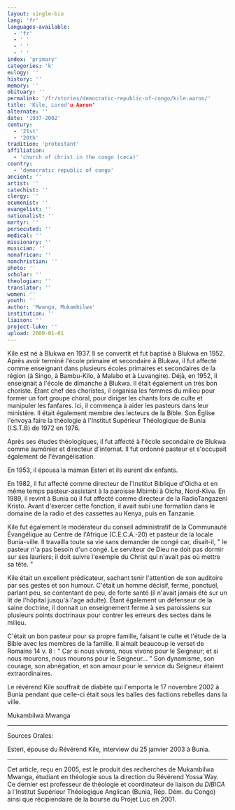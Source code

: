 ```yaml
---
layout: single-bio
lang: 'fr'
languages-available:
  - 'fr'
  - ' '
  - ' '
  - ' '
index: 'primary'
categories: 'k'
eulogy: ''
history: ''
memory: ''
obituary: ''
permalink: '/fr/stories/democratic-republic-of-congo/kile-aaron/'
title: 'Kile, Lorod'u Aaron'
alternate: ''
date: '1937-2002'
century:
  - '21st'
  - '20th'
tradition: 'protestant'
affiliation:
  - 'church of christ in the congo (ceca)'
country:
  - 'democratic republic of congo'
ancient: ''
artist: ''
catechist: ''
clergy: ''
ecumenist: ''
evangelist: ''
nationalist: ''
martyr: ''
persecuted: ''
medical: ''
missionary: ''
musician: ''
nonafrican: ''
nonchristian: ''
photo: ''
scholar: ''
theologian: ''
translator: ''
women: ''
youth: ''
author: 'Mwanga, Mukambilwa'
institution: ''
liaison: ''
project-luke: ''
upload: 2000-01-01
---
```



Kile est né à Blukwa en 1937. Il se convertit et fut baptisé à Blukwa en 1952. Après avoir terminé l'école primaire et secondaire à Blukwa, il fut affecté comme enseignant dans plusieurs écoles primaires et secondaires de la région (à Singo, à Bambu-Kilo, à Malabo et à Luvangire).  Déjà, en 1952, il enseignait à l'école de dimanche à Blukwa. Il était également un très bon choriste. Étant chef des choristes, il organisa les femmes du milieu pour former un fort groupe choral, pour diriger les chants lors de culte et manipuler les fanfares. Ici, il commença à aider les pasteurs dans leur ministère. Il était également membre des lecteurs de la Bible. Son Église l'envoya faire la théologie à l'Institut Supérieur Théologique de Bunia (I.S.T.B) de 1972 en 1976.

Après ses études théologiques, il fut affecté à l'école secondaire de Blukwa comme aumônier et directeur d'internat. Il fut ordonné pasteur et s'occupait également de l'évangélisation.

En 1953, il épousa la maman Esteri et ils eurent dix enfants.

En 1982, il fut affecté comme directeur de l'Institut Biblique d'Oicha et en même temps pasteur-assistant à la paroisse Mbimbi à Oicha, Nord-Kivu. En 1989, il revint à Bunia où il fut affecté comme directeur de la RadioTangazeni Kristo.  Avant d'exercer cette fonction, il avait subi une formation dans le domaine de la radio et des cassettes au Kenya, puis en Tanzanie.

Kile fut également le modérateur du conseil administratif de la Communauté Évangélique au Centre de l'Afrique (C.E.C.A.-20) et  pasteur de la locale Bunia-ville. Il travailla toute sa vie sans demander de congé car, disait-il, " le pasteur n'a pas besoin d'un congé. Le serviteur de Dieu ne doit pas dormir sur ses lauriers; il doit suivre l'exemple du Christ qui n'avait pas où mettre sa tête. "

Kile était un excellent prédicateur, sachant tenir l'attention de son auditoire par ses gestes et son humour. C'était un homme décisif, ferme, ponctuel, parlant peu, se contentant de peu, de forte santé (il n'avait jamais été sur un lit de l'hôpital jusqu'à l'age adulte). Étant également un défenseur de la saine doctrine, il donnait un enseignement ferme à ses paroissiens sur plusieurs points doctrinaux pour contrer les erreurs des sectes dans le milieu.

C'était un bon pasteur pour sa propre famille, faisant le culte et l'étude de la Bible avec les membres de la famille. Il aimait beaucoup le verset de Romains 14 v. 8 : " Car si nous vivons, nous vivons pour le Seigneur; et si nous mourons, nous mourons pour le Seigneur… " Son dynamisme, son courage, son abnégation, et son amour pour le service du Seigneur étaient extraordinaires.

Le révérend Kile souffrait de diabète qui l'emporta le 17 novembre 2002 à Bunia pendant que celle-ci était sous les balles des factions rebelles dans la ville.

Mukambilwa Mwanga

---

Sources Orales:

Esteri, épouse du Révérend Kile, interview du 25 janvier 2003 à Bunia.

---

Cet article, re&ccedil;u en 2005, est le produit des recherches de Mukambilwa Mwanga, &eacute;tudiant en th&eacute;ologie sous la direction du R&eacute;v&eacute;rend Yossa Way.  Ce dernier est professeur de th&eacute;ologie et coordinateur de liaison du *DIBICA* &agrave; l'Institut Sup&eacute;rieur Th&eacute;ologique Anglican (Bunia, R&eacute;p. D&eacute;m. du Congo) ainsi que r&eacute;cipiendaire de la bourse du Projet Luc en 2001.